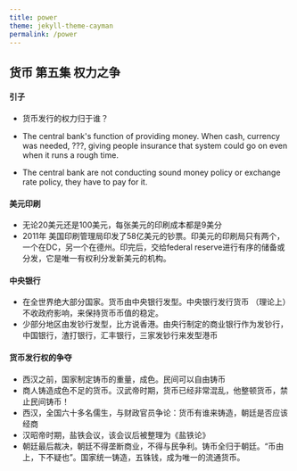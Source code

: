 ```yaml
---
title: power
theme: jekyll-theme-cayman
permalink: /power
--- 
```



## 货币 第五集 权力之争

#### 引子
- 货币发行的权力归于谁？
- The central bank's function of providing money. When cash, currency was needed, ???, giving people insurance that system could go on even when it runs a rough time.

- The central bank are not conducting sound money policy or exchange rate policy, they have to pay for it.


#### 美元印刷
- 无论20美元还是100美元，每张美元的印刷成本都是9美分
- 2011年 美国印刷管理局印发了58亿美元的钞票。印美元的印刷局只有两个，一个在DC，另一个在德州。印完后，交给federal reserve进行有序的储备或分发，它是唯一有权利分发新美元的机构。

#### 中央银行
- 在全世界绝大部分国家。货币由中央银行发型。中央银行发行货币 （理论上）不收政府影响，来保持货币币值的稳定。
- 少部分地区由发钞行发型，比方说香港。由央行制定的商业银行作为发钞行，中国银行，渣打银行，汇丰银行，三家发钞行来发型港币


#### 货币发行权的争夺
- 西汉之前，国家制定铸币的重量，成色。民间可以自由铸币
- 商人铸造成色不足的货币。汉武帝时期，货币已经非常混乱，他整顿货币，禁止民间铸币！
- 西汉，全国六十多名儒生，与财政官员争论：货币有谁来铸造，朝廷是否应该经商
- 汉昭帝时期，盐铁会议，该会议后被整理为《盐铁论》
- 朝廷最后裁决，朝廷不得垄断商业，不得与民争利。铸币全归于朝廷。“币由上，下不疑也”。国家统一铸造，五铢钱，成为唯一的流通货币。
